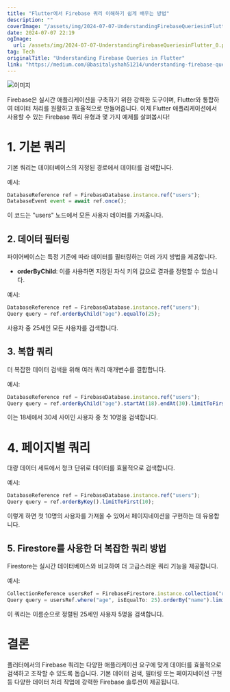 ```yaml
---
title: "Flutter에서 Firebase 쿼리 이해하기 쉽게 배우는 방법"
description: ""
coverImage: "/assets/img/2024-07-07-UnderstandingFirebaseQueriesinFlutter_0.png"
date: 2024-07-07 22:19
ogImage: 
  url: /assets/img/2024-07-07-UnderstandingFirebaseQueriesinFlutter_0.png
tag: Tech
originalTitle: "Understanding Firebase Queries in Flutter"
link: "https://medium.com/@basitalyshah51214/understanding-firebase-queries-in-flutter-f45845861fd8"
---
```




![이미지](/assets/img/2024-07-07-UnderstandingFirebaseQueriesinFlutter_0.png)

Firebase은 실시간 애플리케이션을 구축하기 위한 강력한 도구이며, Flutter와 통합하여 데이터 처리를 원활하고 효율적으로 만들어줍니다. 이제 Flutter 애플리케이션에서 사용할 수 있는 Firebase 쿼리 유형과 몇 가지 예제를 살펴봅시다!

# 1. 기본 쿼리

기본 쿼리는 데이터베이스의 지정된 경로에서 데이터를 검색합니다.


<div class="content-ad"></div>

예시:

```js
DatabaseReference ref = FirebaseDatabase.instance.ref("users");
DatabaseEvent event = await ref.once();
```

이 코드는 "users" 노드에서 모든 사용자 데이터를 가져옵니다.

## 2. 데이터 필터링

<div class="content-ad"></div>

파이어베이스는 특정 기준에 따라 데이터를 필터링하는 여러 가지 방법을 제공합니다.

- **orderByChild**: 이를 사용하면 지정된 자식 키의 값으로 결과를 정렬할 수 있습니다.

예시:

```js
DatabaseReference ref = FirebaseDatabase.instance.ref("users");
Query query = ref.orderByChild("age").equalTo(25);
```

<div class="content-ad"></div>

사용자 중 25세인 모든 사용자를 검색합니다.

## 3. 복합 쿼리

더 복잡한 데이터 검색을 위해 여러 쿼리 매개변수를 결합합니다.

예시:

<div class="content-ad"></div>

```js
DatabaseReference ref = FirebaseDatabase.instance.ref("users");
Query query = ref.orderByChild("age").startAt(18).endAt(30).limitToFirst(10);
```

이는 18세에서 30세 사이인 사용자 중 첫 10명을 검색합니다.

# 4. 페이지별 쿼리

대량 데이터 세트에서 청크 단위로 데이터를 효율적으로 검색합니다.

<div class="content-ad"></div>

예시:

```js
DatabaseReference ref = FirebaseDatabase.instance.ref("users");
Query query = ref.orderByKey().limitToFirst(10);
```

이렇게 하면 첫 10명의 사용자를 가져올 수 있어서 페이지네이션을 구현하는 데 유용합니다.

## 5. Firestore를 사용한 더 복잡한 쿼리 방법

<div class="content-ad"></div>

Firestore는 실시간 데이터베이스와 비교하여 더 고급스러운 쿼리 기능을 제공합니다.

예시:

```js
CollectionReference usersRef = FirebaseFirestore.instance.collection("users");
Query query = usersRef.where("age", isEqualTo: 25).orderBy("name").limit(5);
```

이 쿼리는 이름순으로 정렬된 25세인 사용자 5명을 검색합니다.

<div class="content-ad"></div>

# 결론

플러터에서의 Firebase 쿼리는 다양한 애플리케이션 요구에 맞게 데이터를 효율적으로 검색하고 조작할 수 있도록 돕습니다. 기본 데이터 검색, 필터링 또는 페이지네이션 구현 등 다양한 데이터 처리 작업에 강력한 Firebase 솔루션이 제공됩니다.